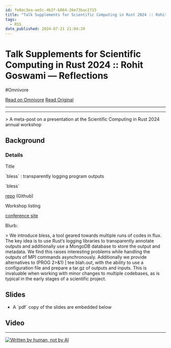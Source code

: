 ```yaml
---
id: fe0ac3ea-ae5c-4b2f-b864-26e73bac2f15
title: "Talk Supplements for Scientific Computing in Rust 2024 :: Rohit Goswami — Reflections"
tags:
  - RSS
date_published: 2024-07-21 21:04:29
---
```


# Talk Supplements for Scientific Computing in Rust 2024 :: Rohit Goswami — Reflections
#Omnivore

[Read on Omnivore](https://omnivore.app/me/talk-supplements-for-scientific-computing-in-rust-2024-rohit-gos-190d8a90da3)
[Read Original](https://rgoswami.me/posts/scicomprs-2024-meta/)



---

---

&gt; A meta-post on a presentation at the Scientific Computing in Rust 2024 annual workshop

## Background

### Details

Title

&#x60;bless&#x60; : transparently logging program outputs

&#x60;bless&#x60;

[repo](https:&#x2F;&#x2F;github.com&#x2F;HaoZeke&#x2F;bless) (Github)

Workshop listing

[conference site](https:&#x2F;&#x2F;scientificcomputing.rs&#x2F;2024&#x2F;talks&#x2F;goswami.html)

Blurb:

&gt; We introduce bless, a tool geared towards multiple runs of codes in flux. The key idea is to use Rust’s logging libraries to transparently annotate outputs and additionally use a MongoDB database to store the output and metadata. We find this raises interesting problems while handling the outputs of MPI commands asynchronously. Additionally we provide alternatives to (PROG 2&gt;&amp;1) | tee blah.out, with the ability to use a configuration file and prepare a tar.gz of outputs and inputs. This is invaluable when working with minor changes to multiple codebases, as is typical in the early stages of a scientific project.

## Slides

* A &#x60;pdf&#x60; copy of the slides are embedded below

## Video

---

[![Written by human, not by AI](https:&#x2F;&#x2F;proxy-prod.omnivore-image-cache.app&#x2F;0x0,s3X9B6N8P4mL_vrtU_BFqKhW67a4M6d8JKitE2AEn368&#x2F;https:&#x2F;&#x2F;rgoswami.me&#x2F;&#x2F;images&#x2F;Written-By-Human-Not-By-AI-Badge-white.svg)](https:&#x2F;&#x2F;notbyai.fyi&#x2F;)